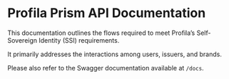 # Profila Prism API Documentation

This documentation outlines the flows required to meet Profila’s Self-Sovereign Identity (SSI) requirements.

It primarily addresses the interactions among users, issuers, and brands.

Please also refer to the Swagger documentation available at `/docs`.